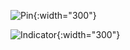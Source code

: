 
![Pin](https://github.com/banziha104/pinstagram_android/blob/master/markdown/images/pin.gif){:width="300"}

![Indicator](https://github.com/banziha104/pinstagram_android/blob/master/markdown/images/indicator.gif){:width="300"}
